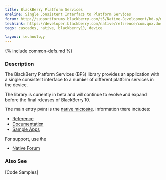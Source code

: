 ```yaml
---
title: BlackBerry Platform Services
oneline: Single Consistent Interface to Platform Services
forum: http://supportforums.blackberry.com/t5/Native-Development/bd-p/native_sdk
techlink: https://developer.blackberry.com/native/reference/com.qnx.doc.bps.lib_ref/com.qnx.doc.bps.lib_ref/topic/overview.html
tags: cascades, native, blackberry10, device

layout: technology
---
```

{% include common-defs.md %}

### Description
The BlackBerry Platform Services (BPS) library provides an application with a single
consistent interface to a number of different platform services in the device.

The library is currently in beta and will continue to evolve and expand before the final releases of BlackBerry 10.

The main entry point is the 
[native microsite](http://developer.blackberry.com/native).  Information there includes:

* [Reference](https://developer.blackberry.com/native/reference/com.qnx.doc.bps.lib_ref/com.qnx.doc.bps.lib_ref/topic/overview.html)
* [Documentation](http://developer.blackberry.com/native/documentation)
* [Sample Apps](https://developer.blackberry.com/native/sampleapps/)

For support, use the

* [Native Forum](http://supportforums.blackberry.com/t5/Native-Development/bd-p/native_sdk)

### Also See
[Code Samples]

